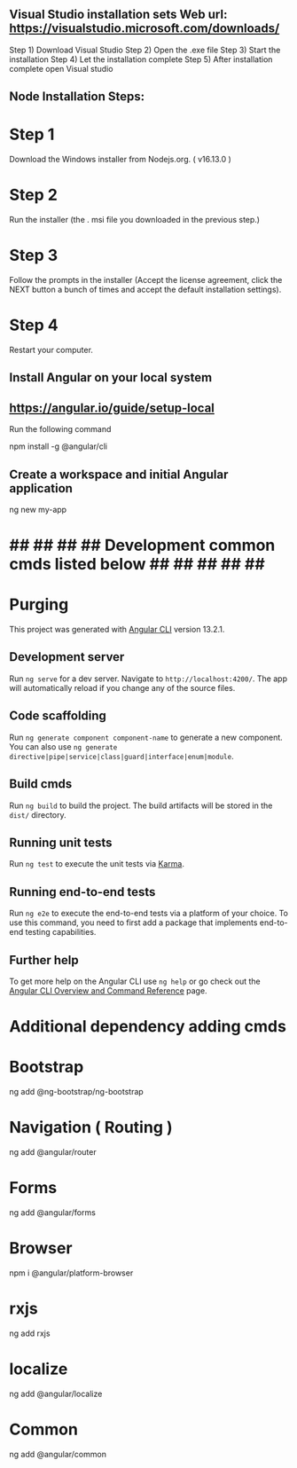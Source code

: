 ## Visual Studio installation sets  Web url: https://visualstudio.microsoft.com/downloads/
Step 1) Download Visual Studio
Step 2) Open the .exe file
Step 3) Start the installation
Step 4) Let the installation complete
Step 5) After installation complete open Visual studio


## Node Installation Steps:

# Step 1
Download the Windows installer from Nodejs.org. ( v16.13.0 )

# Step 2
Run the installer (the . msi file you downloaded in the previous step.)

# Step 3
Follow the prompts in the installer (Accept the license agreement, click the NEXT button a bunch of times and accept the default installation settings).

# Step 4
Restart your computer.


## Install Angular on your local system
## https://angular.io/guide/setup-local

Run the following command

npm install -g @angular/cli


## Create a workspace and initial Angular application

ng new my-app


# ## ## ## ##  Development common cmds listed below ##  ##  ## ## ## ##

# Purging

This project was generated with [Angular CLI](https://github.com/angular/angular-cli) version 13.2.1.

## Development server

Run `ng serve` for a dev server. Navigate to `http://localhost:4200/`. The app will automatically reload if you change any of the source files.

## Code scaffolding

Run `ng generate component component-name` to generate a new component. You can also use `ng generate directive|pipe|service|class|guard|interface|enum|module`.

## Build cmds

Run `ng build` to build the project. The build artifacts will be stored in the `dist/` directory.

## Running unit tests

Run `ng test` to execute the unit tests via [Karma](https://karma-runner.github.io).

## Running end-to-end tests

Run `ng e2e` to execute the end-to-end tests via a platform of your choice. To use this command, you need to first add a package that implements end-to-end testing capabilities.

## Further help

To get more help on the Angular CLI use `ng help` or go check out the [Angular CLI Overview and Command Reference](https://angular.io/cli) page.


# Additional dependency adding cmds

# Bootstrap

ng add @ng-bootstrap/ng-bootstrap

# Navigation ( Routing )

ng add @angular/router

# Forms

ng add @angular/forms

# Browser

npm i @angular/platform-browser

# rxjs

ng add rxjs

# localize

ng add @angular/localize

# Common 

ng add @angular/common
